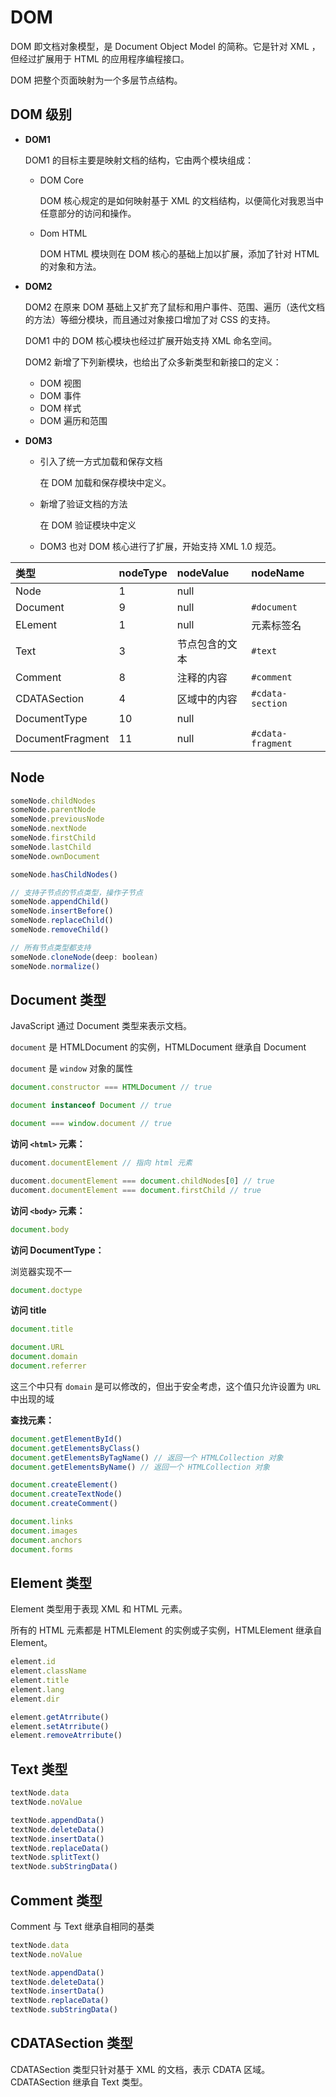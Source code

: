 # DOM

DOM 即文档对象模型，是 Document Object Model 的简称。它是针对 XML ，但经过扩展用于 HTML 的应用程序编程接口。

DOM 把整个页面映射为一个多层节点结构。

## DOM 级别

* **DOM1**

  DOM1 的目标主要是映射文档的结构，它由两个模块组成：

  * DOM Core

    DOM 核心规定的是如何映射基于 XML 的文档结构，以便简化对我恩当中任意部分的访问和操作。

  * Dom HTML

    DOM HTML 模块则在 DOM 核心的基础上加以扩展，添加了针对 HTML 的对象和方法。

* **DOM2**

  DOM2 在原来 DOM 基础上又扩充了鼠标和用户事件、范围、遍历（迭代文档的方法）等细分模块，而且通过对象接口增加了对 CSS 的支持。

  DOM1 中的 DOM 核心模块也经过扩展开始支持 XML 命名空间。

  DOM2 新增了下列新模块，也给出了众多新类型和新接口的定义：

  * DOM 视图
  * DOM 事件
  * DOM 样式
  * DOM 遍历和范围

* **DOM3**

  * 引入了统一方式加载和保存文档

    在 DOM 加载和保存模块中定义。

  * 新增了验证文档的方法

    在 DOM 验证模块中定义

  * DOM3 也对 DOM 核心进行了扩展，开始支持 XML 1.0 规范。

| 类型 | nodeType | nodeValue | nodeName |
| :--- | :--- | :--- | :--- |
| Node | 1 | null |  |
| Document | 9 | null | `#document` |
| ELement | 1 | null | 元素标签名 |
| Text | 3 | 节点包含的文本 | `#text` |
| Comment | 8 | 注释的内容 | `#comment` |
| CDATASection | 4 | 区域中的内容 | `#cdata-section` |
| DocumentType | 10 | null |  |
| DocumentFragment | 11 | null | `#cdata-fragment` |

## Node

```js
someNode.childNodes
someNode.parentNode
someNode.previousNode
someNode.nextNode
someNode.firstChild
someNode.lastChild
someNode.ownDocument

someNode.hasChildNodes()

// 支持子节点的节点类型，操作子节点
someNode.appendChild()
someNode.insertBefore()
someNode.replaceChild()
someNode.removeChild()

// 所有节点类型都支持
someNode.cloneNode(deep: boolean)
someNode.normalize()
```

## Document 类型

JavaScript 通过 Document 类型来表示文档。

`document` 是 HTMLDocument 的实例，HTMLDocument 继承自 Document

`document` 是 `window` 对象的属性

```js
document.constructor === HTMLDocument // true

document instanceof Document // true

document === window.document // true
```

**访问 **`<html>`** 元素：**

```js
ducoment.documentElement // 指向 html 元素

ducoment.documentElement === document.childNodes[0] // true
ducoment.documentElement === document.firstChild // true
```

**访问 **`<body>`** 元素：**

```js
document.body
```

**访问 DocumentType：**

浏览器实现不一

```js
document.doctype
```

**访问 title**

```js
document.title
```

```js
document.URL
document.domain
document.referrer
```

这三个中只有 `domain` 是可以修改的，但出于安全考虑，这个值只允许设置为 `URL` 中出现的域

**查找元素：**

```js
document.getElementById()
document.getElementsByClass()
document.getElementsByTagName() // 返回一个 HTMLCollection 对象
document.getElementsByName() // 返回一个 HTMLCollection 对象

document.createElement()
document.createTextNode()
document.createComment()
```

```js
document.links
document.images
document.anchors
document.forms
```

## Element 类型

Element 类型用于表现 XML 和 HTML 元素。

所有的 HTML 元素都是 HTMLElement 的实例或子实例，HTMLElement 继承自 Element。

```js
element.id
element.className
element.title
element.lang
element.dir

element.getAtrribute()
element.setAtrribute()
element.removeAtrribute()
```

## Text 类型

```js
textNode.data
textNode.noValue

textNode.appendData()
textNode.deleteData()
textNode.insertData()
textNode.replaceData()
textNode.splitText()
textNode.subStringData()
```

## Comment 类型

Comment 与 Text 继承自相同的基类

```js
textNode.data
textNode.noValue

textNode.appendData()
textNode.deleteData()
textNode.insertData()
textNode.replaceData()
textNode.subStringData()
```

## CDATASection 类型

CDATASection 类型只针对基于 XML 的文档，表示 CDATA 区域。CDATASection 继承自 Text 类型。

